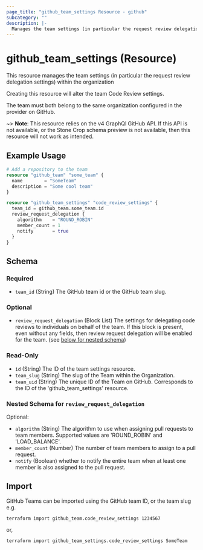 ```yaml
---
page_title: "github_team_settings Resource - github"
subcategory: ""
description: |-
  Manages the team settings (in particular the request review delegation settings)
---
```


# github_team_settings (Resource)

This resource manages the team settings (in particular the request review delegation settings) within the organization

Creating this resource will alter the team Code Review settings.

The team must both belong to the same organization configured in the provider on GitHub.

~> **Note**: This resource relies on the v4 GraphQl GitHub API. If this API is not available, or the Stone Crop schema preview is not available, then this resource will not work as intended.

## Example Usage

```terraform
# Add a repository to the team
resource "github_team" "some_team" {
  name        = "SomeTeam"
  description = "Some cool team"
}

resource "github_team_settings" "code_review_settings" {
  team_id = github_team.some_team.id
  review_request_delegation {
    algorithm    = "ROUND_ROBIN"
    member_count = 1
    notify       = true
  }
}
```

<!-- schema generated by tfplugindocs -->
## Schema

### Required

- `team_id` (String) The GitHub team id or the GitHub team slug.

### Optional

- `review_request_delegation` (Block List) The settings for delegating code reviews to individuals on behalf of the team. If this block is present, even without any fields, then review request delegation will be enabled for the team. (see [below for nested schema](#nestedblock--review_request_delegation))

### Read-Only

- `id` (String) The ID of the team settings resource.
- `team_slug` (String) The slug of the Team within the Organization.
- `team_uid` (String) The unique ID of the Team on GitHub. Corresponds to the ID of the 'github_team_settings' resource.

<a id="nestedblock--review_request_delegation"></a>
### Nested Schema for `review_request_delegation`

Optional:

- `algorithm` (String) The algorithm to use when assigning pull requests to team members. Supported values are 'ROUND_ROBIN' and 'LOAD_BALANCE'.
- `member_count` (Number) The number of team members to assign to a pull request.
- `notify` (Boolean) whether to notify the entire team when at least one member is also assigned to the pull request.

## Import

GitHub Teams can be imported using the GitHub team ID, or the team slug e.g.

```shell
terraform import github_team.code_review_settings 1234567
```

or,

```shell
terraform import github_team_settings.code_review_settings SomeTeam
```
